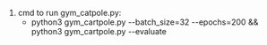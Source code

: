 1. cmd to run gym_catpole.py:
   - python3 gym_cartpole.py --batch_size=32 --epochs=200 && python3 gym_cartpole.py --evaluate